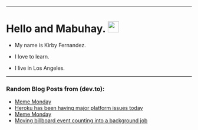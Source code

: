 
<img src="https://komarev.com/ghpvc/?username=kirbygit&style=flat-square&color=blue" alt=""/>

---
<h1>
  Hello and Mabuhay.
  <img src="https://media.giphy.com/media/hvRJCLFzcasrR4ia7z/giphy.gif" width="30px"/>
</h1>

- My name is Kirby Fernandez.

- I love to learn.

- I live in Los Angeles.

---

### Random Blog Posts from (dev.to):
<!-- BLOG-POST-LIST:START -->
- [Meme Monday](https://dev.to/ben/meme-monday-114b)
- [Heroku has been having major platform issues today](https://dev.to/ben/heroku-has-been-having-major-platform-issues-today-3p9e)
- [Meme Monday](https://dev.to/ben/meme-monday-g2o)
- [Moving billboard event counting into a background job](https://dev.to/ben/moving-billboard-event-counting-into-a-background-job-85c)
<!-- BLOG-POST-LIST:END -->
